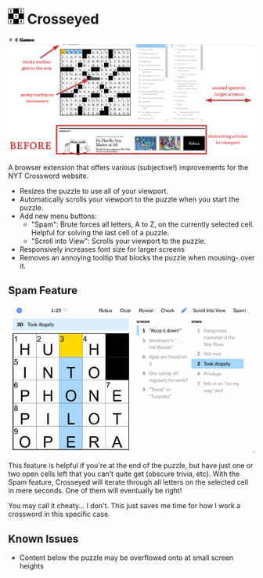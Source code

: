 <h1><img src="src/icons/icon.svg" width="32" /> Crosseyed</h1>

<p align="center">
  <img src="docs/before-and-after.gif" width="800" alt="Spam feature">
</p>

A browser extension that offers various (subjective!) improvements for the NYT Crossword website.

- Resizes the puzzle to use all of your viewport.
- Automatically scrolls your viewport to the puzzle when you start the puzzle.
- Add new menu buttons:
  - "Spam": Brute forces all letters, A to Z, on the currently selected cell. Helpful for solving
    the last cell of a puzzle.
  - "Scroll into View": Scrolls your viewport to the puzzle.
- Responsively increases font size for larger screens
- Removes an annoying tooltip that blocks the puzzle when mousing-.over it.

## Spam Feature

<p align="center">
  <img src="docs/spam.gif" width="800" alt="Spam feature">
</p>

This feature is helpful if you're at the end of the puzzle, but have just one or two open cells left
that you can't quite get (obscure trivia, etc). With the Spam feature, Crosseyed will iterate
through all letters on the selected cell in mere seconds. One of them will eventually be right!

You may call it cheaty... I don't. This just saves me time for how I work a crossword in this
specific case.

## Known Issues

- Content below the puzzle may be overflowed onto at small screen heights
